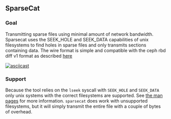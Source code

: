 ## SparseCat

### Goal
Transmitting sparse files using minimal amount of network bandwidth. Sparsecat 
uses the SEEK_HOLE and SEEK_DATA capabilities of unix filesystems to find holes
in sparse files and only transmits sections containing data. The wire format
is simple and compatible with the ceph rbd diff v1 format as described [here](https://github.com/ceph/ceph/blob/aa913ced1240a366e063182cd359b562c626643d/doc/dev/rbd-diff.rst)

[![asciicast](https://asciinema.org/a/BMQStO5yWGWsG3xBigE2NV9Gx.svg)](https://asciinema.org/a/BMQStO5yWGWsG3xBigE2NV9Gx)

### Support

Because the tool relies on the `lseek` syscall with `SEEK_HOLE` and `SEEK_DATA`
only unix systems with the correct filesystems are supported. See [the man pages](https://man7.org/linux/man-pages/man2/lseek.2.html)
for more information. `sparsecat` does work with unsupported filesystems, but it 
will simply transmit the entire file with a couple of bytes of overhead.